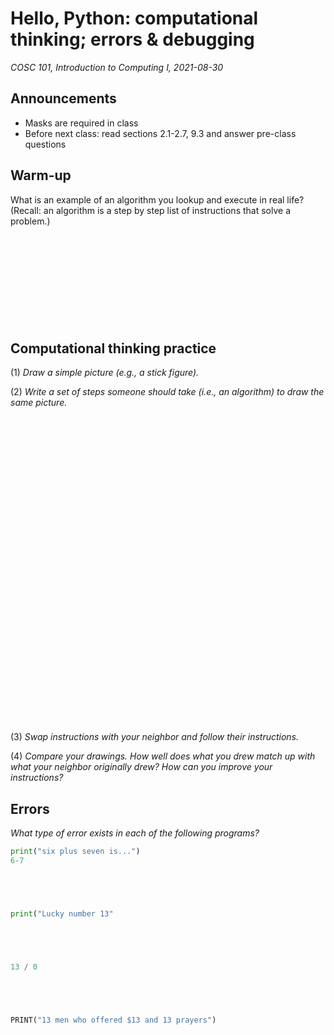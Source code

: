 # Hello, Python: computational thinking; errors & debugging
_COSC 101, Introduction to Computing I, 2021-08-30_

## Announcements
* Masks are required in class
* Before next class: read sections 2.1-2.7, 9.3 and answer pre-class questions

## Warm-up
What is an example of an algorithm you lookup and execute in real life?
(Recall: an algorithm is a step by step list of instructions that solve a problem.)

<p style="height:10em;"></p>

## Computational thinking practice
(1) _Draw a simple picture (e.g., a stick figure)._

<p style="page-break-after: always;"></p>

(2) _Write a set of steps someone should take (i.e., an algorithm) to draw the same picture._

<p style="height:35em;"></p>

(3) _Swap instructions with your neighbor and follow their instructions._

<p style="page-break-after: always;"></p>

(4) _Compare your drawings. How well does what you drew match up with what your neighbor originally drew? How can you improve your instructions?_

## Errors

_What type of error exists in each of the following programs?_ 


```python
print("six plus seven is...")
6-7
```

<p style="height:3em;"></p>


```python
print("Lucky number 13"
```

<p style="height:3em;"></p>


```python
13 / 0
```

<p style="height:3em;"></p>


```python
PRINT("13 men who offered $13 and 13 prayers")
```

<p style="height:3em;"></p>

